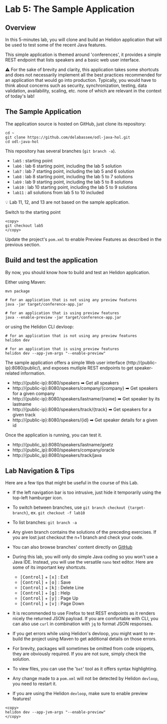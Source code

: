 # Lab 5: The Sample Application

## Overview 


In this 5-minutes lab, you will clone and build an Helidon application that will be used to test some of the recent Java features.

This simple application is themed around 'conferences', it provides a simple REST endpoint that lists speakers and a basic web user interface.

⚠️ For the sake of brevity and clarity, this application takes some shortcuts and does not necessarily implement all the best practices recommended for an application that would go into production. Typically, you would have to think about concerns such as security, synchronization, testing, data validation, availability, scaling, etc. none of which are relevant in the context of today's lab!


## The Sample Application


The application source is hosted on GitHub, just clone its repository:

```nohighlight
cd ~
git clone https://github.com/delabassee/odl-java-hol.git
cd odl-java-hol
```


This repository has several branches (`git branch -a`).&nbsp;

* `lab5` : starting point
* `lab6` : lab 6 starting point, including the lab 5 solution
* `lab7` : lab 7 starting point, including the lab 5 and 6 solution
* `lab8` : lab 8 starting point, including the lab 5 to 7 solutions
* `lab9` : lab 9 starting point, including the lab 5 to 8 solutions
* `lab10` : lab 10 starting point, including the lab 5 to 9 solutions
* `lab11` : all solutions from lab 5 to 10 included

💡 Lab 11, 12, and 13 are not based on the sample application.

Switch to the starting point

```nohighlight
<copy>
git checkout lab5
</copy>
```

Update the project's `pom.xml` to enable Preview Features as described in the previous section.

## Build and test the application

By now, you should know how to build and test an Helidon application. 

Either using Maven:

```
mvn package

# for an application that is not using any preview features
java -jar target/conference-app.jar

# for an application that is using preview features
java --enable-preview -jar target/conference-app.jar
```

or using the Helidon CLI devloop:

```
# for an application that is not using any preview features
helidon dev

# for an application that is using preview features
helidon dev --app-jvm-args "--enable-preview"
```

The sample application offers a simple Web user interface (http://{public-ip}:8080/public/), and exposes mutliple REST endpoints to get speaker-related information.

* http://{public-ip}:8080/speakers ➡ Get all speakers
* http://{public-ip}:8080/speakers/company/{company} ➡ Get speakers for a given company
* http://{public-ip}:8080/speakers/lastname/{name} ➡ Get speaker by its lastname
* http://{public-ip}:8080/speakers/track/{track} ➡ Get speakers for a given track
* http://{public-ip}:8080/speakers/{id} ➡ Get speaker details for a given id

Once the application is running, you can test it. 

* http://{public_ip}:8080/speakers/lastname/goetz
* http://{public_ip}:8080/speakers/company/oracle
* http://{public_ip}:8080/speakers/track/java

## Lab Navigation & Tips

Here are a few tips that might be useful in the course of this Lab.

* If the left navigation bar is too intrusive, just hide it temporarily using the top-left hamburger icon.

* To switch between branches, use `git branch checkout {target-branch}`, ex. `git checkout -f lab10`

* To list branches: `git branch -a`

* Any given branch contains the solutions of the preceding exercises. If you are lost just checkout the n+1 branch and check your code.

* You can also browse branches' content directly on [GitHub](https://github.com/delabassee/odl-java-hol/branches)

* During this lab, you will only do simple Java coding so you won't use a Java IDE. Instead, you will use the versatile `nano` text editor. Here are some of its important key shortcuts.

	* <kbd>[Control]</kbd> + <kbd>[x]</kbd> : Exit
	* <kbd>[Control]</kbd> + <kbd>[o]</kbd> : Save
	* <kbd>[Control]</kbd> + <kbd>[k]</kbd> : Delete Line
	* <kbd>[Control]</kbd> + <kbd>[g]</kbd> : Help
	* <kbd>[Control]</kbd> + <kbd>[y]</kbd> : Page Up
	* <kbd>[Control]</kbd> + <kbd>[v]</kbd> : Page Down

* It is recommended to use Firefox to test REST endpoints as it renders nicely the returned JSON payload. If you are comfortable with CLI, you can also use `curl` in combination with `jq` to format JSON responses.

* If you get errors while using Helidon's devloop, you might want to re-build the project using Maven to get additional details on those errors.

* For brevity, packages will sometimes be omitted from code snippets, they are obviously required. If you are not sure, simply check the solution.

* To view files, you can use the '`bat`' tool as it offers syntax highlighting.

* Any change made to a `pom.xml` will not be detected by Helidon `devloop`, you need to restart it.

* If you are using the Helidon `devloop`, make sure to enable preview features!

```nohighlight
<copy>
helidon dev --app-jvm-args "--enable-preview"
</copy>
```